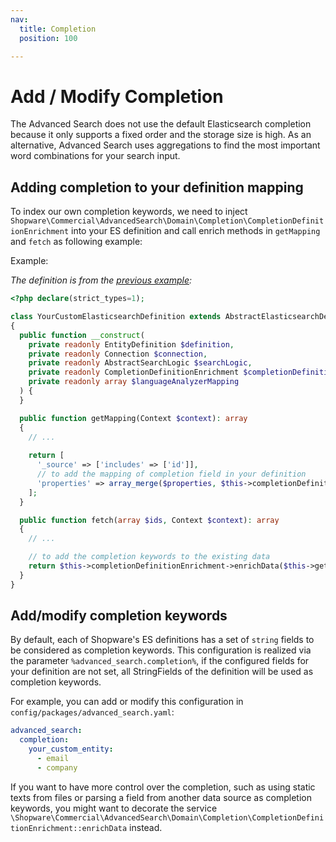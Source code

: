 ```yaml
---
nav:
  title: Completion
  position: 100

---
```


# Add / Modify Completion

The Advanced Search does not use the default Elasticsearch completion because it only supports a fixed order and the storage size is high. As an alternative, Advanced Search uses aggregations to find the most important word combinations for your search input.

## Adding completion to your definition mapping

To index our own completion keywords, we need to inject `Shopware\Commercial\AdvancedSearch\Domain\Completion\CompletionDefinitionEnrichment` into your ES definition and call enrich methods in `getMapping` and `fetch` as following example:

Example:

_The definition is from the [previous example](./How-to-define-your-custom-Elasticsearch-definition):_

```php
<?php declare(strict_types=1);

class YourCustomElasticsearchDefinition extends AbstractElasticsearchDefinition
{
  public function __construct(
    private readonly EntityDefinition $definition,
    private readonly Connection $connection,
    private readonly AbstractSearchLogic $searchLogic,
    private readonly CompletionDefinitionEnrichment $completionDefinitionEnrichment,
    private readonly array $languageAnalyzerMapping
  ) {
  }

  public function getMapping(Context $context): array
  {
    // ...
    
    return [
      '_source' => ['includes' => ['id']],
      // to add the mapping of completion field in your definition
      'properties' => array_merge($properties, $this->completionDefinitionEnrichment->enrichMapping()),
    ];
  }

  public function fetch(array $ids, Context $context): array
  {
    // ...

    // to add the completion keywords to the existing data
    return $this->completionDefinitionEnrichment->enrichData($this->getEntityDefinition(), $documents);
  }
}
```

## Add/modify completion keywords

By default, each of Shopware's ES definitions has a set of `string` fields to be considered as completion keywords. This configuration is realized via the parameter `%advanced_search.completion%`, if the configured fields for your definition are not set, all StringFields of the definition will be used as completion keywords.

For example, you can add or modify this configuration in `config/packages/advanced_search.yaml`:

```yaml
advanced_search:
  completion:
    your_custom_entity:
      - email
      - company
```

If you want to have more control over the completion, such as using static texts from files or parsing a field from another data source as completion keywords, you might want to decorate the service `\Shopware\Commercial\AdvancedSearch\Domain\Completion\CompletionDefinitionEnrichment::enrichData` instead.
